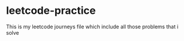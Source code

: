 # leetcode-practice
This is my leetcode journeys file which include all those problems that i solve
